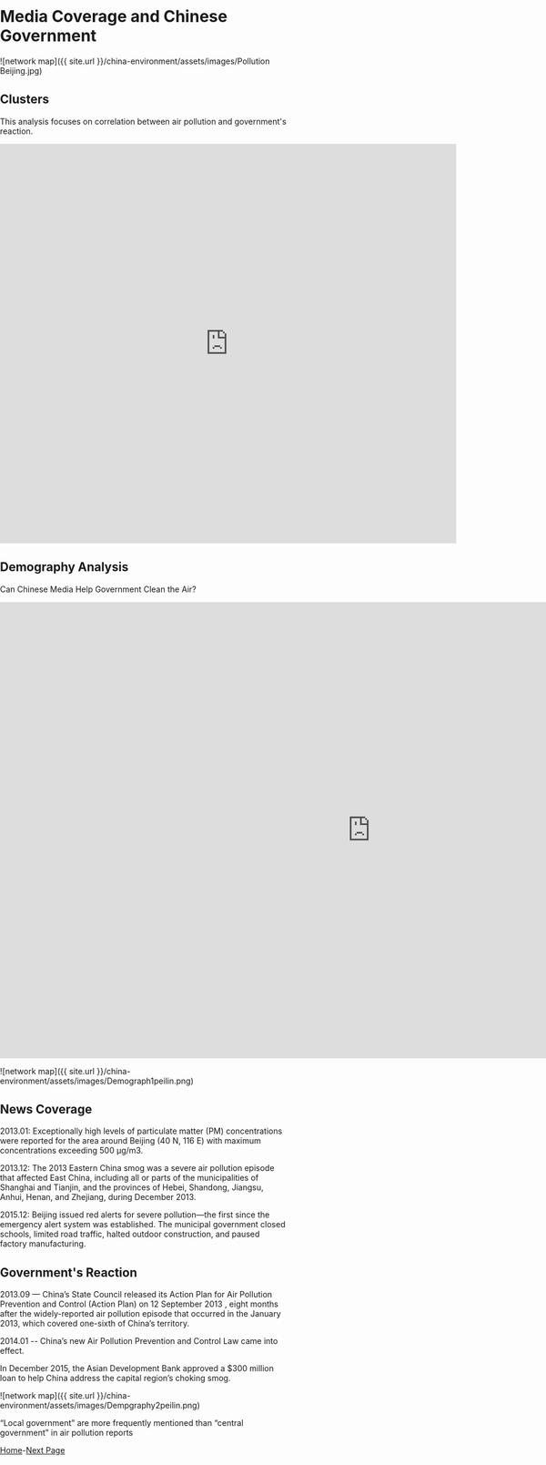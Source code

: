 <title>Example</title>
<style>
body {
    margin:0;
    padding:0;
    background-image:url("/china-environment/assets/images/Factory.pdf"); 
    background-repeat: no-repeat;
    webkit-background-size: cover;
    moz-background-size: cover;
    o-background-size: cover;
    background-size: cover;
    }
    
</style>

# Media Coverage and Chinese Government

![network map]({{ site.url }}/china-environment/assets/images/Pollution Beijing.jpg)

## Clusters

This analysis focuses on correlation between air pollution and government's reaction.

<iframe src="https://documents.cortext.net/5e53/5e53234ca4307d2393f316c90d7e7bca/49430/maps/hn-all-china-news-sources1_214top150-ISItermsAll_Articles_Terms-ISItermsAll_Articles_Terms-distributionalcooc-99999-oT0.53-9999-louTrueoT0.53tagchi2_False.pdf" frameborder="0" style="overflow:hidden;border:1px solid #DDDDDD;" width="800" height="700" allowfullscreen></iframe>
<br>

## Demography Analysis

Can Chinese Media Help Government Clean the Air?

<iframe src="https://documents.cortext.net/b9ce/b9ce7406d17e44658332c4e327f0b70f/48915/temporal%20evolution/basic_statistics_ISItermsAll_Articles_Terms_20ISIpubdate.html" frameborder="0" style="overflow:hidden;border:1px solid #DDDDDD;" width="1300" height="800" allowfullscreen></iframe>

![network map]({{ site.url }}/china-environment/assets/images/Demograph1peilin.png)

## News Coverage

2013.01: Exceptionally high levels of particulate matter (PM) concentrations were reported for the area around Beijing (40 N, 116 E) with maximum concentrations exceeding 500 μg/m3.

2013.12: The 2013 Eastern China smog was a severe air pollution episode that affected East China, including all or parts of the municipalities of Shanghai and Tianjin, and the provinces of Hebei, Shandong, Jiangsu, Anhui, Henan, and Zhejiang, during December 2013.

2015.12: Beijing issued red alerts for severe pollution—the first since the emergency alert system was established. The municipal government closed schools, limited road traffic, halted outdoor construction, and paused factory manufacturing. 

## Government's Reaction

2013.09 — China’s State Council released its Action Plan for Air Pollution Prevention and Control (Action Plan) on 12 September 2013 , eight months after the widely-reported air pollution episode that occurred in the January 2013, which covered one-sixth of China’s territory. 

2014.01 -- China’s new Air Pollution Prevention and Control Law came into effect.

In December 2015, the Asian Development Bank approved a $300 million loan to help China address the capital region’s choking smog.

![network map]({{ site.url }}/china-environment/assets/images/Dempgraphy2peilin.png)

“Local government” are more frequently mentioned than “central government” in air pollution reports

[Home](index.md)-[Next Page](page2.md)
